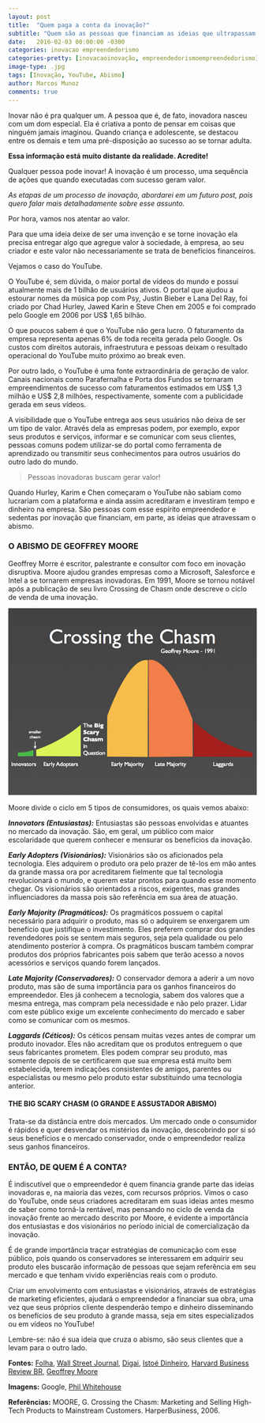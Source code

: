 ```yaml
---
layout: post
title:  "Quem paga a conta da inovação?"
subtitle: "Quem são as pessoas que financiam as ideias que ultrapassam o abismo?"
date:   2016-02-03 00:00:00 -0300
categories: inovacao empreendedorismo
categories-pretty: [inovacaoinovação, empreendedorismoempreendedorismo]
image-type: .jpg
tags: [Inovação, YouTube, Abismo]
author: Marcos Munoz
comments: true
---
```

Inovar não é pra qualquer um. A pessoa que é, de fato, inovadora nasceu com um dom especial. Ela é criativa a ponto de pensar em coisas que ninguém jamais imaginou. Quando criança e adolescente, se destacou entre os demais e tem uma pré-disposição ao sucesso ao se tornar adulta.

**Essa informação está muito distante da realidade. Acredite!**

Qualquer pessoa pode inovar! A inovação é um processo, uma sequência de ações que quando executadas com sucesso geram valor.

*As etapas de um processo de inovação, abordarei em um futuro post, pois quero falar mais detalhadamente sobre esse assunto.*

Por hora, vamos nos atentar ao valor.

Para que uma ideia deixe de ser uma invenção e se torne inovação ela precisa entregar algo que agregue valor à sociedade, à empresa, ao seu criador e este valor não necessariamente se trata de benefícios financeiros.

Vejamos o caso do YouTube.

O YouTube é, sem dúvida, o maior portal de vídeos do mundo e possui atualmente mais de 1 bilhão de usuários ativos. O portal que ajudou a estourar nomes da música pop com Psy, Justin Bieber e Lana Del Ray, foi criado por Chad Hurley, Jawed Karin e Steve Chen em 2005 e foi comprado pelo Google em 2006 por US$ 1,65 bilhão.

O que poucos sabem é que o YouTube não gera lucro. O faturamento da empresa representa apenas 6% de toda receita gerada pelo Google. Os custos com direitos autorais, infraestrutura e pessoas deixam o resultado operacional do YouTube muito próximo ao break even.

Por outro lado, o YouTube é uma fonte extraordinária de geração de valor. Canais nacionais como Parafernalha e Porta dos Fundos se tornaram empreendimentos de sucesso com faturamentos estimados em US$ 1,3 milhão e US$ 2,8 milhões, respectivamente, somente com a publicidade gerada em seus vídeos.

A visibilidade que o YouTube entrega aos seus usuários não deixa de ser um tipo de valor. Através dela as empresas podem, por exemplo, expor seus produtos e serviços, informar e se comunicar com seus clientes, pessoas comuns podem utilizar-se do portal como ferramenta de aprendizado ou transmitir seus conhecimentos para outros usuários do outro lado do mundo.

>Pessoas inovadoras buscam gerar valor!

Quando Hurley, Karim e Chen começaram o YouTube não sabiam como lucrariam com a plataforma e ainda assim acreditaram e investiram tempo e dinheiro na empresa. São pessoas com esse espírito empreendedor e sedentas por inovação que financiam, em parte, as ideias que atravessam o abismo.



### O ABISMO DE GEOFFREY MOORE
Geoffrey Morre é escritor, palestrante e consultor com foco em inovação disruptiva. Moore ajudou grandes empresas como a Microsoft, Salesforce e Intel a se tornarem empresas inovadoras. Em 1991, Moore se tornou notável após a publicação de seu livro Crossing de Chasm onde descreve o ciclo de venda de uma inovação.

![Crossing the Chasm](/assets/img/posts/content/chasm.png)

Moore divide o ciclo em 5 tipos de consumidores, os quais vemos abaixo:

***Innovators (Entusiastas):*** Entusiastas são pessoas envolvidas e atuantes no mercado da inovação. São, em geral, um público com maior escolaridade que querem conhecer e mensurar os benefícios da inovação.

***Early Adopters (Visionários):*** Visionários são os aficionados pela tecnologia. Eles adquirem o produto ora pelo prazer de tê-los em mão antes da grande massa ora por acreditarem fielmente que tal tecnologia revolucionará o mundo, e querem estar prontos para quando esse momento chegar. Os visionários são orientados a riscos, exigentes, mas grandes influenciadores da massa pois são referência em sua área de atuação.

***Early Majority (Pragmáticos):*** Os pragmáticos possuem o capital necessário para adquirir o produto, mas só o adquirem se enxergarem um benefício que justifique o investimento. Eles preferem comprar dos grandes revendedores pois se sentem mais seguros, seja pela qualidade ou pelo atendimento posterior à compra. Os pragmáticos buscam também comprar produtos dos próprios fabricantes pois sabem que terão acesso a novos acessórios e serviços quando forem lançados.

***Late Majority (Conservadores):*** O conservador demora a aderir a um novo produto, mas são de suma importância para os ganhos financeiros do empreendedor. Eles já conhecem a tecnologia, sabem dos valores que a mesma entrega, mas compram pela necessidade e não pelo prazer. Lidar com este público exige um excelente conhecimento do mercado e saber como se comunicar com os mesmos.

***Laggards (Céticos):*** Os céticos pensam muitas vezes antes de comprar um produto inovador. Eles não acreditam que os produtos entreguem o que seus fabricantes prometem. Eles podem comprar seu produto, mas somente depois de se certificarem que sua empresa está muito bem estabelecida, terem indicações consistentes de amigos, parentes ou especialistas ou mesmo pelo produto estar substituindo uma tecnologia anterior.

#### THE BIG SCARY CHASM (O GRANDE E ASSUSTADOR ABISMO)

Trata-se da distância entre dois mercados. Um mercado onde o consumidor é rápidos e quer desvendar os mistérios da inovação, descobrindo por si só seus benefícios e o mercado conservador, onde o empreendedor realiza seus ganhos financeiros.



### ENTÃO, DE QUEM É A CONTA?
É indiscutível que o empreendedor é quem financia grande parte das ideias inovadoras e, na maioria das vezes, com recursos próprios. Vimos o caso do YouTube, onde seus criadores acreditaram em suas ideias antes mesmo de saber como torná-la rentável, mas pensando no ciclo de venda da inovação frente ao mercado descrito por Moore, é evidente a importância dos entusiastas e dos visionários no período inicial de comercialização da inovação.

É de grande importância traçar estratégias de comunicação com esse público, pois quando os conservadores se interessarem em adquirir seu produto eles buscarão informação de pessoas que sejam referência em seu mercado e que tenham vivido experiências reais com o produto.

Criar um envolvimento com entusiastas e visionários, através de estratégias de marketing eficientes, ajudará o empreendedor a financiar sua obra, uma vez que seus próprios cliente despenderão tempo e dinheiro disseminando os benefícios de seu produto à grande massa, seja em sites especializados ou em vídeos no YouTube!

Lembre-se: não é sua ideia que cruza o abismo, são seus clientes que a levam para o outro lado.

**Fontes:** [Folha][folha], [Wall Street Journal][wall], [Digai][digai], [Istoé Dinheiro][istoe], [Harvard Business Review BR][harvard], [Geoffrey Moore][geoffrey]

**Imagens:** Google, [Phil Whitehouse][phill]

**Referências:**
MOORE, G. Crossing the Chasm: Marketing and Selling High-Tech Products to Mainstream Customers. HarperBusiness, 2006.



[phill]:https://www.flickr.com/photos/philliecasablanca/3261060830/in/photolist-5YaMLJ-peoNyH-peoPm4-bBhnp6-PjufJ-gaw8yg-9f6k9o-rw8Xvh-4tmCRX-ekieBu-8ocXHK-bUnfmu-5sJqaW-4K1rz4-oZwR2j-9cr7zv-mU332e-tNVQWe-5sE32T-rtWP19-pvAAUV-bU6tYF-rw8Yad-pvAAat-boKMFW-nqNYRU-ptQHAj-nr8AnQ-4nSY2j-mE9mfi-4TGTdX-nHi3N-pvAAs2-TaVYS-cS9JHq-rw8Mo3-mU1H8p-mU1Qdz-6LRyC6-fcaLyk-tRa1s-zDnKH-5sJA23-bGy8Wk-4tpAa8-pvSZWP-4qy9Fu-4tpzFZ-be6Lwc-5qXzYz
[folha]:http://www1.folha.uol.com.br/tec/2015/02/1595688-google-ainda-nao-conseguiu-fazer-o-youtube-dar-lucro.shtml
[wall]:http://www.wsj.com/articles/viewers-dont-add-up-to-profit-for-youtube-1424897967?KEYWORDS=youtube
[digai]:http://www.digai.com.br/2015/07/quanto-ganham-os-youtubers-brasileiros-top-10-youtube-brasil/
[istoe]:http://www.istoedinheiro.com.br/noticias/mercado-digital/20141017/milionarios-youtube/200286
[harvard]:http://hbrbr.com.br/a-cadeia-de-valor-da-inovacao/
[geoffrey]:http://www.geoffreyamoore.com/
